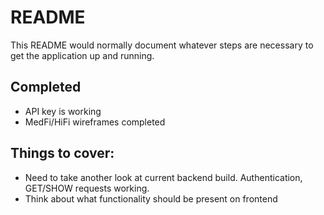 # README

This README would normally document whatever steps are necessary to get the
application up and running.

## Completed

- API key is working
- MedFi/HiFi wireframes completed

## Things to cover:

- Need to take another look at current backend build. Authentication, GET/SHOW requests working.
- Think about what functionality should be present on frontend

